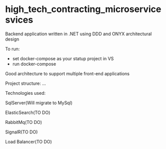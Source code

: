# high_tech_contracting_microservicesvices

Backend application written in .NET using DDD and ONYX architectural design

To run: 
- set docker-compose as your statup project in VS
- run docker-compose

Good architecture to support multiple front-end applications

Project structure: 
...

Technologies used: 

SqlServer(Will migrate to MySql)

ElasticSearch(TO DO)

RabbitMq(TO DO)

SignalR(TO DO)

Load Balancer(TO DO)


